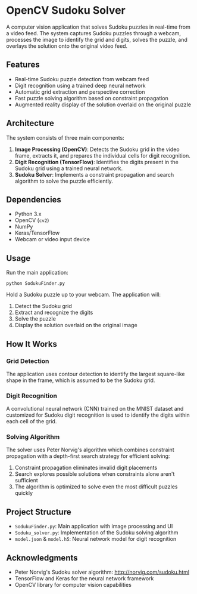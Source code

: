 # OpenCV Sudoku Solver

A computer vision application that solves Sudoku puzzles in real-time from a video feed. The system captures Sudoku puzzles through a webcam, processes the image to identify the grid and digits, solves the puzzle, and overlays the solution onto the original video feed.

## Features

- Real-time Sudoku puzzle detection from webcam feed
- Digit recognition using a trained deep neural network
- Automatic grid extraction and perspective correction
- Fast puzzle solving algorithm based on constraint propagation
- Augmented reality display of the solution overlaid on the original puzzle

## Architecture

The system consists of three main components:

1. **Image Processing (OpenCV)**: Detects the Sudoku grid in the video frame, extracts it, and prepares the individual cells for digit recognition.
2. **Digit Recognition (TensorFlow)**: Identifies the digits present in the Sudoku grid using a trained neural network.
3. **Sudoku Solver**: Implements a constraint propagation and search algorithm to solve the puzzle efficiently.

## Dependencies

- Python 3.x
- OpenCV (`cv2`)
- NumPy
- Keras/TensorFlow
- Webcam or video input device

## Usage

Run the main application:

```
python SodukuFinder.py
```

Hold a Sudoku puzzle up to your webcam. The application will:

1. Detect the Sudoku grid
2. Extract and recognize the digits
3. Solve the puzzle
4. Display the solution overlaid on the original image

## How It Works

### Grid Detection

The application uses contour detection to identify the largest square-like shape in the frame, which is assumed to be the Sudoku grid.

### Digit Recognition

A convolutional neural network (CNN) trained on the MNIST dataset and customized for Sudoku digit recognition is used to identify the digits within each cell of the grid.

### Solving Algorithm

The solver uses Peter Norvig's algorithm which combines constraint propagation with a depth-first search strategy for efficient solving:

1. Constraint propagation eliminates invalid digit placements
2. Search explores possible solutions when constraints alone aren't sufficient
3. The algorithm is optimized to solve even the most difficult puzzles quickly

## Project Structure

- `SodukuFinder.py`: Main application with image processing and UI
- `Soduku_solver.py`: Implementation of the Sudoku solving algorithm
- `model.json` & `model.h5`: Neural network model for digit recognition

## Acknowledgments

- Peter Norvig's Sudoku solver algorithm: http://norvig.com/sudoku.html
- TensorFlow and Keras for the neural network framework
- OpenCV library for computer vision capabilities
